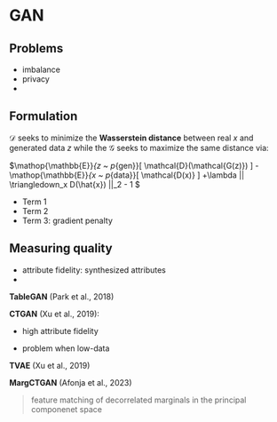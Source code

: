 # GAN

## Problems
- imbalance
- privacy
- 
## Formulation 

$\mathcal D$ seeks to minimize 
the **Wasserstein distance** between real $x$ and generated data $z$ while the $\mathcal G$ seeks to maximize the same distance via:

$\mathop{\mathbb{E}}_{z ~ p_{gen}}[ \mathcal{D}(\mathcal{G(z)}) ] - \mathop{\mathbb{E}}_{x ~ p_{data}}[ \mathcal{D(x)} ] +\lambda || \triangledown_x D(\hat{x}) ||_2 - 1 $


- Term 1
- Term 2
- Term 3: gradient penalty  
## Measuring quality
- attribute fidelity: synthesized attributes
-  
**TableGAN** (Park et al., 2018)

**CTGAN** (Xu et al., 2019): 
+ high attribute fidelity 
- problem when low-data

**TVAE** (Xu et al., 2019) 

**MargCTGAN** (Afonja et al., 2023)
> feature matching of decorrelated marginals in the principal componenet space
